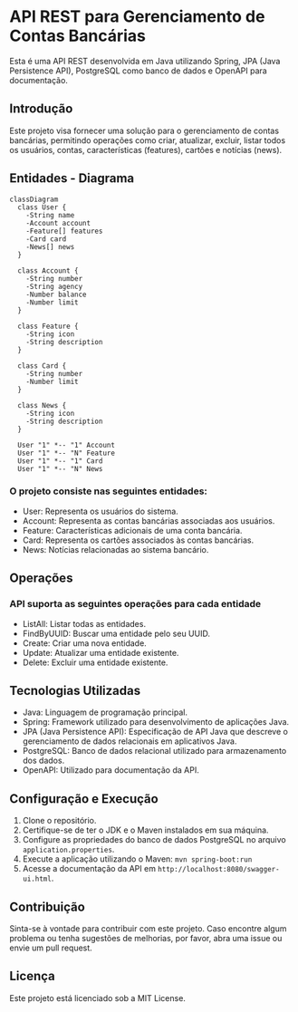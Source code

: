 # API REST para Gerenciamento de Contas Bancárias

Esta é uma API REST desenvolvida em Java utilizando Spring, JPA (Java Persistence API), PostgreSQL como banco de dados e OpenAPI para documentação.

## Introdução
Este projeto visa fornecer uma solução para o gerenciamento de contas bancárias, permitindo operações como criar, atualizar, excluir, listar todos os usuários, contas, características (features), cartões e notícias (news).

## Entidades -  Diagrama
```mermaid
classDiagram
  class User {
    -String name
    -Account account
    -Feature[] features
    -Card card
    -News[] news
  }

  class Account {
    -String number
    -String agency
    -Number balance
    -Number limit
  }

  class Feature {
    -String icon
    -String description
  }

  class Card {
    -String number
    -Number limit
  }

  class News {
    -String icon
    -String description
  }

  User "1" *-- "1" Account
  User "1" *-- "N" Feature
  User "1" *-- "1" Card
  User "1" *-- "N" News
```
### O projeto consiste nas seguintes entidades:
- User: Representa os usuários do sistema.
- Account: Representa as contas bancárias associadas aos usuários.
- Feature: Características adicionais de uma conta bancária.
- Card: Representa os cartões associados às contas bancárias.
- News: Notícias relacionadas ao sistema bancário.

## Operações
### API suporta as seguintes operações para cada entidade

- ListAll: Listar todas as entidades.
- FindByUUID: Buscar uma entidade pelo seu UUID.
- Create: Criar uma nova entidade.
- Update: Atualizar uma entidade existente.
- Delete: Excluir uma entidade existente.

## Tecnologias Utilizadas
- Java: Linguagem de programação principal.
- Spring: Framework utilizado para desenvolvimento de aplicações Java.
- JPA (Java Persistence API): Especificação de API Java que descreve o gerenciamento de dados relacionais em aplicativos Java.
- PostgreSQL: Banco de dados relacional utilizado para armazenamento dos dados.
- OpenAPI: Utilizado para documentação da API.

## Configuração e Execução
1. Clone o repositório.
2. Certifique-se de ter o JDK e o Maven instalados em sua máquina.
3. Configure as propriedades do banco de dados PostgreSQL no arquivo `application.properties`.
4. Execute a aplicação utilizando o Maven: `mvn spring-boot:run`
5. Acesse a documentação da API em `http://localhost:8080/swagger-ui.html`.

## Contribuição
Sinta-se à vontade para contribuir com este projeto. Caso encontre algum problema ou tenha sugestões de melhorias, por favor, abra uma issue ou envie um pull request.

## Licença
Este projeto está licenciado sob a MIT License.

   
